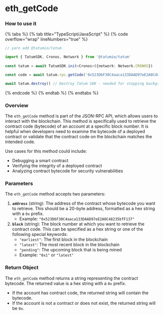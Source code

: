 # eth\_getCode

### How to use it

{% tabs %}
{% tab title="TypeScript/JavaScript" %}
{% code overflow="wrap" lineNumbers="true" %}
```typescript
// yarn add @tatumio/tatum

import { TatumSDK, Cronos, Network } from '@tatumio/tatum'
  
const tatum = await TatumSDK.init<Cronos>({network: Network.CRONOS})

const code = await tatum.rpc.getCode('0x523D6F30C4aaca133DAAD97eE2A0C48235bfF137')

await tatum.destroy() // Destroy Tatum SDK - needed for stopping background jobs
```
{% endcode %}
{% endtab %}
{% endtabs %}

### Overview

The `eth_getCode` method is part of the JSON-RPC API, which allows users to interact with the blockchain. This method is specifically used to retrieve the contract code (bytecode) of an account at a specific block number. It is helpful when developers need to examine the bytecode of a deployed contract or validate that the contract code on the blockchain matches the intended code.

Use cases for this method could include:

* Debugging a smart contract
* Verifying the integrity of a deployed contract
* Analyzing contract bytecode for security vulnerabilities

### Parameters

The `eth_getCode` method accepts two parameters:

1. **`address`** (string): The address of the contract whose bytecode you want to retrieve. This should be a 20-byte address, formatted as a hex string with a `0x` prefix.
   * Example: `"0x523D6F30C4aaca133DAAD97eE2A0C48235bfF137"`
2. **`block`** (string): The block number at which you want to retrieve the contract code. This can be specified as a hex string or one of the following special keywords:
   * `"earliest"`: The first block in the blockchain
   * `"latest"`: The most recent block in the blockchain
   * `"pending"`: The upcoming block that is being mined
   * Example: `"0x1"` or `"latest"`

### Return Object

The `eth_getCode` method returns a string representing the contract bytecode. The returned value is a hex string with a `0x` prefix.

* If the account has contract code, the returned string will contain the bytecode.
* If the account is not a contract or does not exist, the returned string will be `0x`.